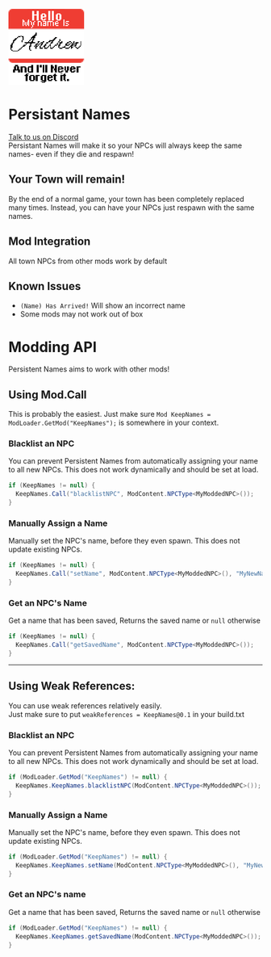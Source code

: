 <img src="icon.png" alt="Logo"
	title="Logo" width="150" style="image-rendering: pixelated;"/>
# Persistant Names
[Talk to us on Discord](https://discord.gg/ET9mGwH)  
Persistant Names will make it so your NPCs will always keep the same names- even if they die and respawn!

## Your Town will remain!
By the end of a normal game, your town has been completely replaced many times. Instead, you can have your NPCs just respawn with the same names.

## Mod Integration
All town NPCs from other mods work by default

## Known Issues
* `(Name) Has Arrived!` Will show an incorrect name
* Some mods may not work out of box
# Modding API
Persistent Names aims to work with other mods!
## Using Mod.Call
This is probably the easiest. Just make sure ```Mod KeepNames = ModLoader.GetMod("KeepNames");``` is somewhere in your context.
### Blacklist an NPC
You can prevent Persistent Names from automatically assigning your name to all new NPCs. This does not work dynamically and should be set at load.
```cs
if (KeepNames != null) {
  KeepNames.Call("blacklistNPC", ModContent.NPCType<MyModdedNPC>());
}
```
### Manually Assign a Name
Manually set the NPC's name, before they even spawn. This does not update existing NPCs.
```cs
if (KeepNames != null) {
  KeepNames.Call("setName", ModContent.NPCType<MyModdedNPC>(), "MyNewName");
}
```
### Get an NPC's Name
Get a name that has been saved, Returns the saved name or `null` otherwise
```cs
if (KeepNames != null) {
  KeepNames.Call("getSavedName", ModContent.NPCType<MyModdedNPC>());
}
```
---
## Using Weak References:
You can use weak references relatively easily.  
Just make sure to put `weakReferences = KeepNames@0.1` in your build.txt
### Blacklist an NPC
You can prevent Persistent Names from automatically assigning your name to all new NPCs. This does not work dynamically and should be set at load.
```cs
if (ModLoader.GetMod("KeepNames") != null) {
  KeepNames.KeepNames.blacklistNPC(ModContent.NPCType<MyModdedNPC>());
}
```
### Manually Assign a Name
Manually set the NPC's name, before they even spawn. This does not update existing NPCs.
```cs
if (ModLoader.GetMod("KeepNames") != null) {
  KeepNames.KeepNames.setName(ModContent.NPCType<MyModdedNPC>(), "MyNewName");
}
```
### Get an NPC's name
Get a name that has been saved, Returns the saved name or `null` otherwise
```cs
if (ModLoader.GetMod("KeepNames") != null) {
  KeepNames.KeepNames.getSavedName(ModContent.NPCType<MyModdedNPC>());
}
```
